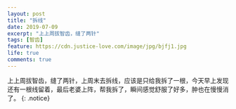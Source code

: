 ```yaml
---
layout: post
title: "拆线"
date: 2019-07-09
excerpt: "上上周拔智齿，缝了两针"
tags: [智齿]
feature: https://cdn.justice-love.com/image/jpg/bjfj1.jpg
life: true
comments: true
---
```

上上周拔智齿，缝了两针，上周末去拆线，应该是只给我拆了一根，今天早上发现还有一根线留着，最后老婆上阵，帮我拆了，瞬间感觉舒服了好多，肿也在慢慢消了。
{: .notice}
